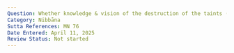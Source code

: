 ```yaml
---
Question: Whether knowledge & vision of the destruction of the taints (khīṇāsava) is the same as the destruction of the taints?
Category: Nibbāna
Sutta References: MN 76
Date Entered: April 11, 2025
Review Status: Not started
---
```

